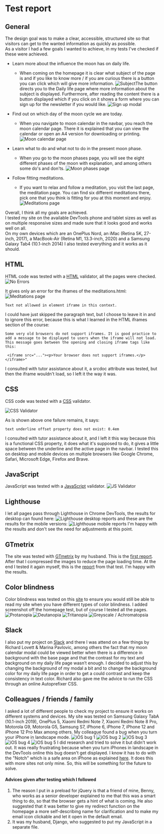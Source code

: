 Test report
======

## General
The design goal was to make a clear, accessible, structured site so that visitors can get to the wanted information as quickly as possible. <br>
As a visitor I had a few goals I wanted to achieve, in my tests I've checked if these were achieved.
* Learn more about the influence the moon has on daily life.
    * When coming on the homepage it is clear what subject of the page is and if you like to know more / if you are curious there is a button you can click which will give more information. <img src="assets/images/TESTING images/subject.png" alt="Subject"/>The button directs you to the Daily life page where more information about the subject is displayed.
    Furthermore, after reading the content there is a button displayed which if you click on it shows a form where you can sign up for the newsletter if you would like. <img src="assets/images/TESTING images/sign_up_modal.png" alt="Sign up modal"/> 
   
* Find out on which day of the moon cycle we are today.
    * When you navigate to moon calendar in the navbar, you reach the moon calendar page. There it is explained that you can view the calendar or open an A4 version for downloading or printing. <img src="assets/images/TESTING images/moon_calendar_page.png" alt="Moon calendar page"/> 

* Learn what to do and what not to do in the present moon phase.
    * When you go to the moon phases page, you will see the eight different phases of the moon with explanation, and among others some do's and don'ts. <img src="assets/images/TESTING images/moon_phases_page.png" alt="Moon phases page"/> 

* Follow fitting meditations. <br>
     * If you want to relax and follow a meditation, you visit the last page, the meditation page. You can find six different meditations there, pick one that you think is fitting for you at this moment and enjoy. <img src="assets/images/TESTING images/meditations.png" alt="Meditations page"/> 

Overall, I think all my goals are achieved. <br>
I tested my site on the available DevTools phone and tablet sizes as well as on multiple responsive sizes and made sure that it looks good and works well on all. <br>
On my own devices which are an OnePlus Nord, an iMac (Retina 5K, 27-inch, 2017), a MacBook-Air (Retina M1, 13.3-inch, 2020) and a Samsung Galaxy Tab4 (10.1-inch 2014) I also tested everything and it works as it should.


## HTML
HTML code was tested with a [HTML](https://validator.w3.org/#validate_by_input) validator, all the pages were checked.
<img src="assets/images/TESTING images/no_errors.png" alt="No Errors"/>

It gives only an error for the iframes of the meditations.html: 
<img src="assets/images/TESTING images/meditations_page.png" alt="Meditations page"/>

```
Text not allowed in element iframe in this context.
``` 
I could have just skipped the paragraph text, but I choose to leave it in and to ignore this error, because this is what I learned in the HTML iframes section of the course: 
```
Some very old browsers do not support iframes. It is good practice to add a message to be displayed to users when the iframe will not load. This message goes between the opening and closing iframe tags like this:
```
```
 <iframe src="..."><p>Your browser does not support iframes.</p></iframe>"
```
I consulted with tutor assistance about it, a srcdoc attribute was tested, but then the iframe wouldn't load, so I left it the way it was.

## CSS
CSS code was tested with a [CSS](https://jigsaw.w3.org/css-validator/validator.html.en#validate_by_input) validator.

<img src="assets/images/TESTING images/css_validator.png" alt="CSS Validator"/>

As is shown above one failure remains, it says:
```
text underline offset property does not exist: 0.4em
``` 
I consulted with tutor assistance about it, and I left it this way because this is a functional CSS property, it does what it's supposed to do, it gives a little space between the underline and the active page in the navbar. I tested this on desktop and mobile devices on multiple browsers like Google Chrome, Safari, Microsoft Edge, Firefox and Brave.

## JavaScript
JavaScript was tested with a [JavaScript](https://nl.piliapp.com/javascript-validator/) validator.
<img src="assets/images/TESTING images/js_validator.png" alt="JS Validator"/>

## Lighthouse
I let all pages pass through Lighthouse in Chrome DevTools, the results for desktop can found here: 
<img src="assets/images/TESTING images/lighthouse_desktop_reports.png" alt="Lighthouse desktop reports"/>
and these are the results for the mobile versions:
<img src="assets/images/TESTING images/lighthouse_mobile_reports.png" alt="Lighthouse mobile reports"/>
I'm happy with the results and don't see the need for adjustments at this point.

## GTmetrix 
The site was tested with [GTmetrix](https://gtmetrix.com/) by my husband. This is the [first report](https://gtmetrix.com/reports/daph1986.github.io/CTWNdIKZ/). After that I compressed the images to reduce the page loading time. At the end I tested it again myself, this is the [report](https://gtmetrix.com/reports/daph1986.github.io/LZl138ub/) from that test.
I'm happy with the results.

## Color blindness 
Color blindness was tested on this [site](https://www.toptal.com/designers/colorfilter/) to ensure you would still be able to read my site when you have different types of color blindness. I added screenshot off the homepage test, but of course I tested all the pages.
<img src="assets/images/TESTING images/protanopia.png" alt="Protanopia"/>
<img src="assets/images/TESTING images/deutanopia.png" alt="Deutanopia"/>
<img src="assets/images/TESTING images/tritanopia.png" alt="Tritanopia"/>
<img src="assets/images/TESTING images/greyscale_achromatopsia.png" alt="Greyscale / Achromatopsia"/>


## Slack
I also put my project on [Slack](https://slack.com/intl/en-nl/) and there I was attend on a few things by Richard Lovett & Marina Pavlovic, among others the fact that my moon calendar modal could be viewed better when there is a difference in background with the base page and that the contrast for my text and background on my daily life page wasn’t enough. I decided to adjust this by changing the background of my modal a bit and to change the background color for my daily life page in order to get a could contrast and keep the consistency in text color. Richard also gave me the advice to run the CSS through an online Autoprefixer CSS.

## Colleagues / friends / family
I asked a lot of different people to check my project to ensure it works on different systems and devices. My site was tested on Samsung Galaxy TabA (10.1-inch 2019), OnePlus 5, Xiaomi Redmi Note 7, Xiaomi Redmi Note 8 Pro, Motorola G9, Motorola G5, Samsung S7, iPhone 6, iPhone 7, iPhone 12 and iPhone 12 Pro Max among others.
My colleague found a bug when you turn your iPhone in landscape mode. 
<img src="assets/images/TESTING images/ios_bug_1.jpeg" alt="iOS bug 1"/>
<img src="assets/images/TESTING images/ios_bug_2.jpeg" alt="iOS bug 2"/>
<img src="assets/images/TESTING images/ios_bug_3.jpeg" alt="iOS bug 3"/>
<img src="assets/images/TESTING images/ios_bug_4.jpeg" alt="iOS bug 4"/>
<img src="assets/images/TESTING images/ios_bug_5.jpeg" alt="iOS bug 5"/>
I did research and tried to solve it but didn't work out. It was really frustrating because when you turn iPhones in landscape in the DevTools online this bug doesn't get displayed.
I know it has to do with the "Notch" which is a safe area on iPhone as explained [here](https://css-tricks.com/the-notch-and-css/). It does this with more sites not only mine.
So, this will be something for the future to solve. <br>
#### Advices given after testing which I followed
1. The reason I put in a preload for jQuery is that a friend of mine, Benny, who works as a senior developer explained to me that this was a smart thing to do, so that the browser gets a hint of what is coming. He also suggested that it was better to give my redirect function on the homepage a more self-describing name for clarification and to make my email icon clickable and let it open in the default email.
2. It was my husband, Django, who suggested to put my JavaScript in a separate file.